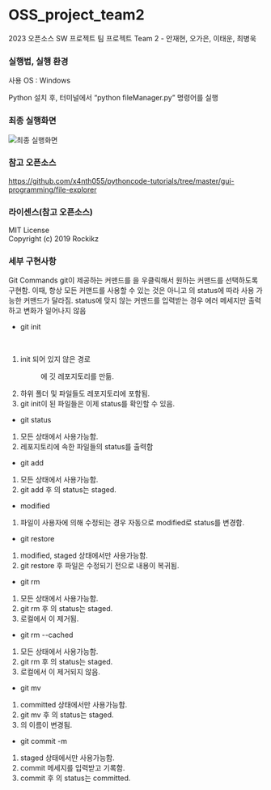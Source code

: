 # OSS_project_team2
2023 오픈소스 SW 프로젝트 팀 프로젝트 Team 2 - 안재현, 오가은, 이태운, 최병욱

### 실행법, 실행 환경
사용 OS : Windows<br/>

Python 설치 후, 터미널에서 “python fileManager.py” 명령어를 실행

### 최종 실행화면

![최종 실행화면](https://github.com/ahnjh05141/oss_project_team2/assets/56011947/5d68eac9-0d98-4f8c-8ff5-df7281d61342)


### 참고 오픈소스
https://github.com/x4nth055/pythoncode-tutorials/tree/master/gui-programming/file-explorer

### 라이센스(참고 오픈소스)
MIT License<br/>
Copyright (c) 2019 Rockikz

### 세부 구현사항
Git Commands
git이 제공하는 커맨드를 <file>을 우클릭해서 원하는 커맨드를 선택하도록 구현함. 이때, 항상 모든 커맨드를 사용할 수 있는 것은 아니고 <file>의 status에 따라 사용 가능한 커맨드가 달라짐. status에 맞지 않는 커맨드를 입력받는 경우 에러 메세지만 출력하고 변화가 일어나지 않음<br/>
- git init <dir><br/>
1. init 되어 있지 않은 경로 <dir>에 깃 레포지토리를 만듦.<br/>
2. 하위 폴더 및 파일들도 레포지토리에 포함됨.<br/>
3. git init이 된 파일들은 이제 status를 확인할 수 있음.<br/>

- git status<br/>
1. 모든 상태에서 사용가능함.<br/>
2. 레포지토리에 속한 파일들의 status를 출력함<br/>

- git add <file><br/>
1. 모든 상태에서 사용가능함.<br/>
2. git add 후 <file>의 status는 staged.<br/>

- modified<br/>
1. 파일이 사용자에 의해 수정되는 경우 자동으로 modified로 status를 변경함.<br/>

- git restore <file><br/>
1. modified, staged 상태에서만 사용가능함.<br/>
2. git restore 후 파일은 수정되기 전으로 내용이 복귀됨.<br/>

- git rm <file><br/>
1. 모든 상태에서 사용가능함.<br/>
2. git rm 후 <file>의 status는 staged.<br/>
3. 로컬에서 <file> 이 제거됨.<br/>

- git rm --cached <file><br/>
1. 모든 상태에서 사용가능함.<br/>
2. git rm 후 <file>의 status는 staged.<br/>
3. 로컬에서 <file> 이 제거되지 않음.<br/>

- git mv <file><br/>
1. committed 상태에서만 사용가능함.<br/>
2. git mv 후 <file>의 status는 staged.<br/>
3. <file>의 이름이 변경됨.<br/>

- git commit -m <comment><br/>
1. staged 상태에서만 사용가능함.<br/>
2. commit 메세지를 입력받고 기록함.<br/>
3. commit 후 <file>의 status는 committed.<br/>

